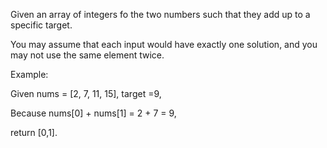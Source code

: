 Given an array of integers fo the two numbers such that they add up to a specific target.

You may assume that each input would have exactly one solution, and you may not use the same element twice.

Example: 

Given nums = [2, 7, 11, 15], target =9,

Because nums[0] + nums[1] = 2 + 7 = 9,

return [0,1].